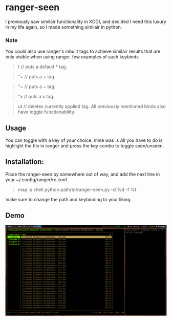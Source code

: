 
# ranger-seen

I previously saw similair functionality in KODI, 
and decided I need this luxury in my life again, 
so I made something similair in python.


### Note 
You could also use ranger's inbuilt tags to 
achieve similair results that are only visible 
when using ranger. few examples of such keybinds

> t         // puts a default * tag.

> "+        // puts a + tag.

> "~        // puts a ~ tag.

> "x        // puts a x tag.

> ut        // deletes currently applied tag. All previously mentioned binds also have toggle functionability.

## Usage

You can toggle with a key of your choice, mine was .s
All you have to do is highlight the file in ranger
and press the key combo to toggle seen/unseen.

## Installation:

Place the ranger-seen.py somewhere out of way,
and add the next line in your ~/.config/ranger/rc.conf

> map .s shell python path/to/ranger-seen.py -d %d -f %f

make sure to change the path and keybinding to your liking.

## Demo

![](demo.gif)
